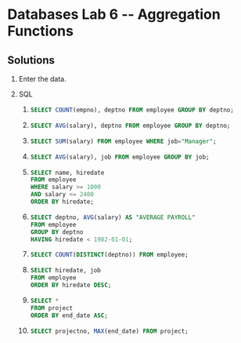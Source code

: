 # Databases Lab 6 -- Aggregation Functions

## Solutions

1. Enter the data.

2. SQL

   1. ```sql
      SELECT COUNT(empno), deptno FROM employee GROUP BY deptno;
      ```

   2. ```sql
      SELECT AVG(salary), deptno FROM employee GROUP BY deptno;
      ```

   3. ```sql
      SELECT SUM(salary) FROM employee WHERE job="Manager";
      ```

   4. ```sql
      SELECT AVG(salary), job FROM employee GROUP BY job;
      ```

   5. ```sql
      SELECT name, hiredate
      FROM employee
      WHERE salary >= 1000
      AND salary <= 2400
      ORDER BY hiredate;
      ```

   6. ```sql
      SELECT deptno, AVG(salary) AS "AVERAGE PAYROLL"
      FROM employee
      GROUP BY deptno
      HAVING hiredate < 1982-01-01;
      ```

   7. ```sql
      SELECT COUNT(DISTINCT(deptno)) FROM employee;
      ```

   8. ```sql
      SELECT hiredate, job
      FROM employee
      ORDER BY hiredate DESC;
      ```

   9. ```sql
      SELECT *
      FROM project
      ORDER BY end_date ASC;
      ```

   10. ```sql
       SELECT projectno, MAX(end_date) FROM project;
       ```

